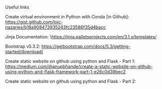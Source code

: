 Useful links


Create virtual environment in Python with Conda [in Github]:
https://gist.github.com/loic-nazaries/b18a908473935243fc23586f35d4bacc

Jinja Documentation:
\https://jinja.palletsprojects.com/en/3.1.x/templates/


Bootstrap v5.3.2:
https://getbootstrap.com/docs/5.3/getting-started/download/


Create static website on github using python and Flask - Part 1:
https://medium.com/@anupbhande/create-a-static-website-on-github-using-python-and-flask-framework-part-1-e26c0d39bec2

Create static website on github using python and Flask - Part 2: